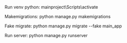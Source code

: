 Run venv python: mainproject\Scripts\activate

Makemigrations: python manage.py makemigrations

Fake migrate: python manage.py migrate --fake main_app

Run server: python manage.py runserver